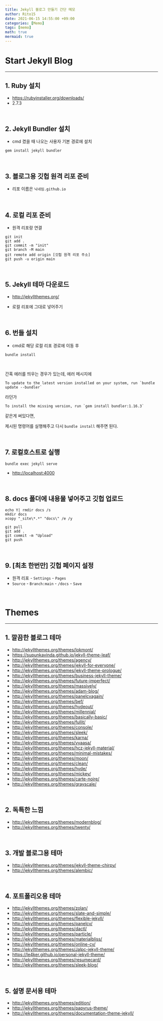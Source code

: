 ```yaml
---
title: Jekyll 블로그 만들기 간단 메모
author: Rito15
date: 2021-06-15 14:55:00 +09:00
categories: [Memo]
tags: [memo]
math: true
mermaid: true
---
```


# Start Jekyll Blog
---

## 1. Ruby 설치

- <https://rubyinstaller.org/downloads/>
- 2.7.3

<br>

## 2. Jekyll Bundler 설치

- cmd 켰을 때 나오는 사용자 기본 경로에 설치

```
gem install jekyll bundler
```

<br>

## 3. 블로그용 깃헙 원격 리포 준비

- 리포 이름은 `닉네임.github.io`

<br>

## 4. 로컬 리포 준비

- 원격 리포랑 연결

```
git init
git add .
git commit -m "init"
git branch -M main
git remote add origin [깃헙 원격 리포 주소]
git push -u origin main
```

<br>

## 5. Jekyll 테마 다운로드

- <http://jekyllthemes.org/>

- 로컬 리포에 그대로 넣어주기

<br>

## 6. 번들 설치

- cmd로 해당 로컬 리포 경로에 이동 후

```
bundle install
```

<br>

간혹 에러를 띄우는 경우가 있는데, 에러 메시지에

```
To update to the latest version installed on your system, run `bundle update --bundler`
```

라던가

```
To install the missing version, run `gem install bundler:1.16.3`
```

같은게 써있다면,

제시된 명령어를 실행해주고 다시 `bundle install` 해주면 된다.

<br>

## 7. 로컬호스트로 실행

```
bundle exec jekyll serve
```

- <http://localhost:4000>

<br>

## 8. docs 폴더에 내용물 넣어주고 깃헙 업로드

```
echo Y| rmdir docs /s
mkdir docs
xcopy "_site\*.*" "docs\" /e /y

git pull
git add .
git commit -m "Upload"
git push
```

<br>

## 9. [최초 한번만] 깃헙 페이지 설정

- 원격 리포 - `Settings` - `Pages`
- `Source` - `Branch:main` - `/docs` - `Save`

<br>

# Themes
---

## 1. 깔끔한 블로그 테마

- <http://jekyllthemes.org/themes/lokmont/>
- <https://supunkavinda.github.io/jekyll-theme-leaf/>
- <http://jekyllthemes.org/themes/agency/>
- <http://jekyllthemes.org/themes/jekyll-for-everyone/>
- <http://jekyllthemes.org/themes/jekyll-theme-prologue/>
- <http://jekyllthemes.org/themes/business-jekyll-theme/>
- <http://jekyllthemes.org/themes/future-imperfect/>
- <http://jekyllthemes.org/themes/massively/>
- <http://jekyllthemes.org/themes/adam-blog/>
- <http://jekyllthemes.org/themes/panelcvagain/>
- <http://jekyllthemes.org/themes/bef/>
- <http://jekyllthemes.org/themes/hydeout/>
- <http://jekyllthemes.org/themes/millennial/>
- <http://jekyllthemes.org/themes/basically-basic/>
- <http://jekyllthemes.org/themes/fullit/>
- <http://jekyllthemes.org/themes/console/>
- <http://jekyllthemes.org/themes/sleek/>
- <http://jekyllthemes.org/themes/karna/>
- <http://jekyllthemes.org/themes/vyaasa/>
- <http://jekyllthemes.org/themes/hcz-jekyll-material/>
- <http://jekyllthemes.org/themes/minimal-mistakes/>
- <http://jekyllthemes.org/themes/moon/>
- <http://jekyllthemes.org/themes/clean/>
- <http://jekyllthemes.org/themes/hyde/>
- <http://jekyllthemes.org/themes/mickey/>
- <http://jekyllthemes.org/themes/carte-noire/>
- <http://jekyllthemes.org/themes/grayscale/>


<br>

## 2. 독특한 느낌

- <http://jekyllthemes.org/themes/modernblog/>
- <http://jekyllthemes.org/themes/twenty/>

<br>

## 3. 개발 블로그용 테마

- <http://jekyllthemes.org/themes/jekyll-theme-chirpy/>
- <http://jekyllthemes.org/themes/alembic/>


<br>

## 4. 포트폴리오용 테마

- <http://jekyllthemes.org/themes/zolan/>
- <http://jekyllthemes.org/themes/slate-and-simple/>
- <http://jekyllthemes.org/themes/flexible-jekyll/>
- <http://jekyllthemes.org/themes/panelcv/>
- <http://jekyllthemes.org/themes/dactl/>
- <http://jekyllthemes.org/themes/particle/>
- <http://jekyllthemes.org/themes/materialbliss/>
- <http://jekyllthemes.org/themes/online-cv/>
- <http://jekyllthemes.org/themes/Jalpc-jekyll-theme/>
- <https://le4ker.github.io/personal-jekyll-theme/>
- <http://jekyllthemes.org/themes/resumecard/>
- <http://jekyllthemes.org/themes/sleek-blog/>

<br>

## 5. 설명 문서용 테마

- <http://jekyllthemes.org/themes/edition/>
- <http://jekyllthemes.org/themes/papyrus-theme/>
- <http://jekyllthemes.org/themes/documentation-theme-jekyll/>

